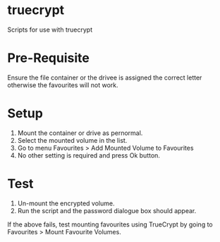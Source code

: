 truecrypt
=========

Scripts for use with truecrypt

Pre-Requisite
=============
Ensure the file container or the drivee is assigned the correct letter otherwise the favourites will not work.

Setup
=====
1. Mount the container or drive as pernormal.
2. Select the mounted volume in the list.
3. Go to menu Favourites > Add Mounted Volume to Favourites
4. No other setting is required and press Ok button.

Test
====
1. Un-mount the encrypted volume.
2. Run the script and the password dialogue box should appear.

If the above fails, test mounting favourites using TrueCrypt by going to Favourites > Mount Favourite Volumes.
